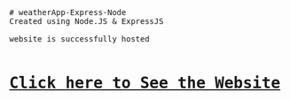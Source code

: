 <pre>
# weatherApp-Express-Node <br>Created using Node.JS & ExpressJS

website is successfully hosted 

<h1><a href="http://weather-app-nodeexpress.herokuapp.com/weather" target="_blank">Click here to See the Website</a></h1>
</pre>
